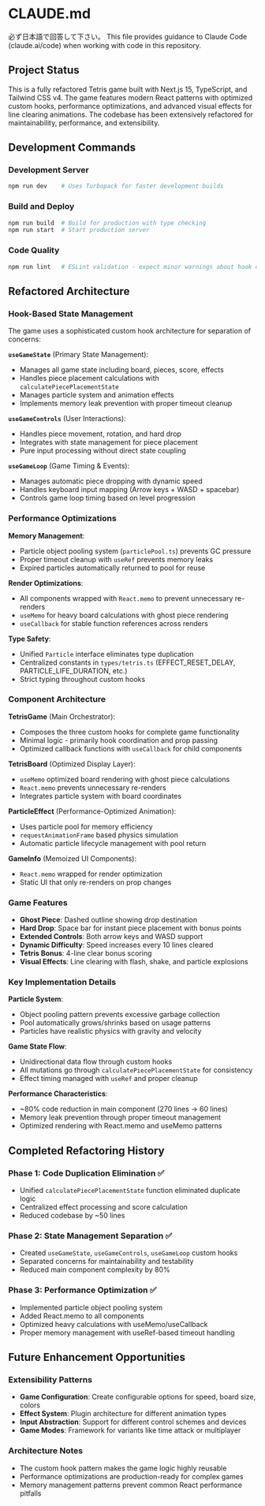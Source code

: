 # CLAUDE.md

必ず日本語で回答して下さい。
This file provides guidance to Claude Code (claude.ai/code) when working with code in this repository.

## Project Status

This is a fully refactored Tetris game built with Next.js 15, TypeScript, and Tailwind CSS v4. The game features modern React patterns with optimized custom hooks, performance optimizations, and advanced visual effects for line clearing animations. The codebase has been extensively refactored for maintainability, performance, and extensibility.

## Development Commands

### Development Server
```bash
npm run dev    # Uses Turbopack for faster development builds
```

### Build and Deploy
```bash
npm run build  # Build for production with type checking
npm run start  # Start production server
```

### Code Quality
```bash
npm run lint   # ESLint validation - expect minor warnings about hook dependencies
```

## Refactored Architecture

### Hook-Based State Management
The game uses a sophisticated custom hook architecture for separation of concerns:

**`useGameState`** (Primary State Management):
- Manages all game state including board, pieces, score, effects
- Handles piece placement calculations with `calculatePiecePlacementState`
- Manages particle system and animation effects
- Implements memory leak prevention with proper timeout cleanup

**`useGameControls`** (User Interactions):
- Handles piece movement, rotation, and hard drop
- Integrates with state management for piece placement
- Pure input processing without direct state coupling

**`useGameLoop`** (Game Timing & Events):
- Manages automatic piece dropping with dynamic speed
- Handles keyboard input mapping (Arrow keys + WASD + spacebar)
- Controls game loop timing based on level progression

### Performance Optimizations
**Memory Management**:
- Particle object pooling system (`particlePool.ts`) prevents GC pressure
- Proper timeout cleanup with `useRef` prevents memory leaks
- Expired particles automatically returned to pool for reuse

**Render Optimizations**:
- All components wrapped with `React.memo` to prevent unnecessary re-renders
- `useMemo` for heavy board calculations with ghost piece rendering
- `useCallback` for stable function references across renders

**Type Safety**:
- Unified `Particle` interface eliminates type duplication
- Centralized constants in `types/tetris.ts` (EFFECT_RESET_DELAY, PARTICLE_LIFE_DURATION, etc.)
- Strict typing throughout custom hooks

### Component Architecture
**TetrisGame** (Main Orchestrator):
- Composes the three custom hooks for complete game functionality
- Minimal logic - primarily hook coordination and prop passing
- Optimized callback functions with `useCallback` for child components

**TetrisBoard** (Optimized Display Layer):
- `useMemo` optimized board rendering with ghost piece calculations
- `React.memo` prevents unnecessary re-renders
- Integrates particle system with board coordinates

**ParticleEffect** (Performance-Optimized Animation):
- Uses particle pool for memory efficiency
- `requestAnimationFrame` based physics simulation
- Automatic particle lifecycle management with pool return

**GameInfo** (Memoized UI Components):
- `React.memo` wrapped for render optimization
- Static UI that only re-renders on prop changes

### Game Features
- **Ghost Piece**: Dashed outline showing drop destination
- **Hard Drop**: Space bar for instant piece placement with bonus points
- **Extended Controls**: Both arrow keys and WASD support
- **Dynamic Difficulty**: Speed increases every 10 lines cleared
- **Tetris Bonus**: 4-line clear bonus scoring
- **Visual Effects**: Line clearing with flash, shake, and particle explosions

### Key Implementation Details
**Particle System**:
- Object pooling pattern prevents excessive garbage collection
- Pool automatically grows/shrinks based on usage patterns
- Particles have realistic physics with gravity and velocity

**Game State Flow**:
- Unidirectional data flow through custom hooks
- All mutations go through `calculatePiecePlacementState` for consistency
- Effect timing managed with `useRef` and proper cleanup

**Performance Characteristics**:
- ~80% code reduction in main component (270 lines → 60 lines)
- Memory leak prevention through proper timeout management
- Optimized rendering with React.memo and useMemo patterns

## Completed Refactoring History

### Phase 1: Code Duplication Elimination ✅
- Unified `calculatePiecePlacementState` function eliminated duplicate logic
- Centralized effect processing and score calculation
- Reduced codebase by ~50 lines

### Phase 2: State Management Separation ✅  
- Created `useGameState`, `useGameControls`, `useGameLoop` custom hooks
- Separated concerns for maintainability and testability
- Reduced main component complexity by 80%

### Phase 3: Performance Optimization ✅
- Implemented particle object pooling system
- Added React.memo to all components
- Optimized heavy calculations with useMemo/useCallback
- Proper memory management with useRef-based timeout handling

## Future Enhancement Opportunities

### Extensibility Patterns
- **Game Configuration**: Create configurable options for speed, board size, colors
- **Effect System**: Plugin architecture for different animation types  
- **Input Abstraction**: Support for different control schemes and devices
- **Game Modes**: Framework for variants like time attack or multiplayer

### Architecture Notes
- The custom hook pattern makes the game logic highly reusable
- Performance optimizations are production-ready for complex games
- Memory management patterns prevent common React performance pitfalls
